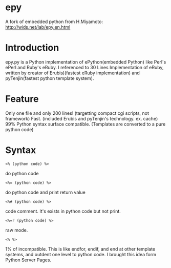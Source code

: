 # epy
A fork of embedded python from H.Miyamoto: http://wids.net/lab/epy.en.html

# Introduction
epy.py is a Python implementation of ePython(embedded Python) like Perl's ePerl and Ruby's eRuby. I referenced to 30 Lines Implementation of eRuby, written by creator of Erubis)(fastest eRuby implementation) and pyTenjin(fastest python template system).

# Feature
Only one file and only 200 lines! (targetting compact cgi scripts, not framework)
Fast. (included Erubis and pyTenjin's technology. ex. cache)
99% Python syntax surface compatible. (Templates are converted to a pure python code)

# Syntax
```<% (python code) %>```

do python code


```<%= (python code) %>```

do python code and print return value


```<%# (python code) %>```

code comment. It's exists in python code but not print.

```<%=r (python code) %>```

raw mode.

```<% %>```

1% of incompatible. This is like endfor, endif, and end at other template systems, and outdent one level to python code. I brought this idea form Python Server Pages.
